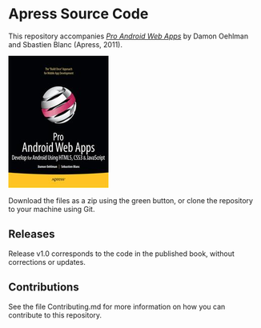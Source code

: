 # Apress Source Code

This repository accompanies [*Pro Android Web Apps*](http://www.apress.com/9781430232766) by Damon Oehlman and Sbastien  Blanc (Apress, 2011).

![Cover image](9781430232766.jpg)

Download the files as a zip using the green button, or clone the repository to your machine using Git.

## Releases

Release v1.0 corresponds to the code in the published book, without corrections or updates.

## Contributions

See the file Contributing.md for more information on how you can contribute to this repository.
